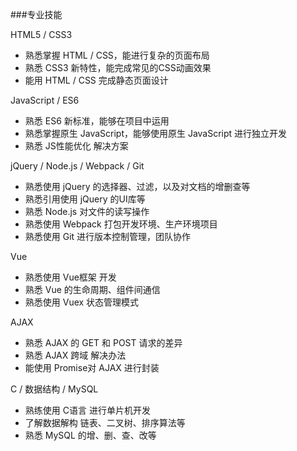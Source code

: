 ###专业技能

HTML5 / CSS3

 - 熟悉掌握 HTML / CSS，能进行复杂的页面布局
 - 熟悉 CSS3 新特性，能完成常见的CSS动画效果
 - 能用 HTML / CSS 完成静态页面设计

JavaScript / ES6

 - 熟悉 ES6 新标准，能够在项目中运用
 - 熟悉掌握原生 JavaScript，能够使用原生 JavaScript 进行独立开发
 - 熟悉 JS性能优化 解决方案

jQuery / Node.js / Webpack / Git
 - 熟悉使用 jQuery 的选择器、过滤，以及对文档的增删查等
 - 熟悉引用使用 jQuery 的UI库等
 - 熟悉 Node.js 对文件的读写操作
 - 熟悉使用 Webpack 打包开发环境、生产环境项目
 - 熟悉使用 Git 进行版本控制管理，团队协作

Vue
 - 熟悉使用 Vue框架 开发
 - 熟悉 Vue 的生命周期、组件间通信
 - 熟悉使用 Vuex 状态管理模式

AJAX
 - 熟悉 AJAX 的 GET 和 POST 请求的差异
 - 熟悉 AJAX 跨域 解决办法
 - 能使用 Promise对 AJAX 进行封装

C / 数据结构 / MySQL
 - 熟练使用 C语言 进行单片机开发
 - 了解数据解构 链表、二叉树、排序算法等
 - 熟悉 MySQL 的增、删、查、改等
